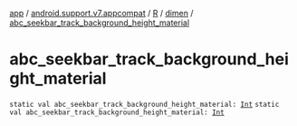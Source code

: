 [app](../../../index.md) / [android.support.v7.appcompat](../../index.md) / [R](../index.md) / [dimen](index.md) / [abc_seekbar_track_background_height_material](./abc_seekbar_track_background_height_material.md)

# abc_seekbar_track_background_height_material

`static val abc_seekbar_track_background_height_material: `[`Int`](https://kotlinlang.org/api/latest/jvm/stdlib/kotlin/-int/index.html)
`static val abc_seekbar_track_background_height_material: `[`Int`](https://kotlinlang.org/api/latest/jvm/stdlib/kotlin/-int/index.html)